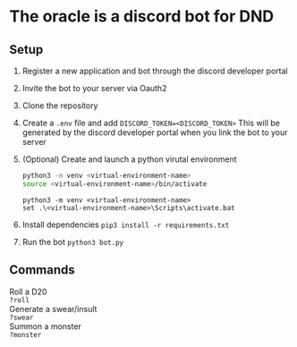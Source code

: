 # The oracle is a discord bot for DND

## Setup

1. Register a new application and bot through the discord developer portal
2. Invite the bot to your server via Oauth2
3. Clone the repository
4. Create a  ```.env``` file and add ```DISCORD_TOKEN=<DISCORD_TOKEN>```
    This will be generated by the discord developer portal when you link the bot to your server
5. (Optional) Create and launch a python virutal environment

    ```bash
    python3 -m venv <virtual-environment-name>
    source <virtual-environment-name>/bin/activate
    ```

    ```power shell
    python3 -m venv <virtual-environment-name>
    set .\<virtual-environment-name>\Scripts\activate.bat
    ```

6. Install dependencies ```pip3 install -r requirements.txt```
7. Run the bot ```python3 bot.py```

## Commands

Roll a D20  
```?roll```  
Generate a swear/insult  
```?swear```  
Summon a monster  
```?monster```  
